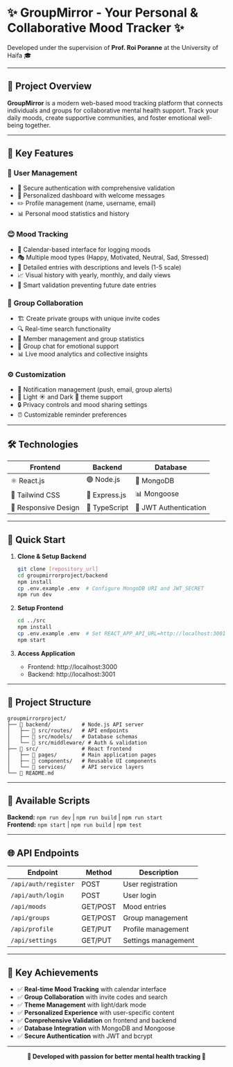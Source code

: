 # ✨ GroupMirror - Your Personal & Collaborative Mood Tracker ✨

Developed under the supervision of **Prof. Roi Poranne** at the University of Haifa 🎓

---

## 🚀 Project Overview

**GroupMirror** is a modern web-based mood tracking platform that connects individuals and groups for collaborative mental health support. Track your daily moods, create supportive communities, and foster emotional well-being together.

---

## 🌟 Key Features

### 👤 **User Management**
- 🔐 Secure authentication with comprehensive validation
- 👋 Personalized dashboard with welcome messages
- ✏️ Profile management (name, username, email)
- 📊 Personal mood statistics and history

### 😊 **Mood Tracking**
- 📅 Calendar-based interface for logging moods
- 🎭 Multiple mood types (Happy, Motivated, Neutral, Sad, Stressed)
- 📝 Detailed entries with descriptions and levels (1-5 scale)
- 📈 Visual history with yearly, monthly, and daily views
- 🚫 Smart validation preventing future date entries

### 🤝 **Group Collaboration**
- 🏗️ Create private groups with unique invite codes
- 🔍 Real-time search functionality
- 👥 Member management and group statistics
- 💬 Group chat for emotional support
- 📊 Live mood analytics and collective insights

### ⚙️ **Customization**
- 🔔 Notification management (push, email, group alerts)
- 🎨 Light ☀️ and Dark 🌙 theme support
- 🔒 Privacy controls and mood sharing settings
- ⏰ Customizable reminder preferences

---

## 🛠️ Technologies

| Frontend | Backend | Database |
|----------|---------|----------|
| ⚛️ React.js | 🟢 Node.js | 🍃 MongoDB |
| 🎨 Tailwind CSS | 🚀 Express.js | 📊 Mongoose |
| 📱 Responsive Design | 📘 TypeScript | 🔑 JWT Authentication |

---

## 🚀 Quick Start

1. **Clone & Setup Backend**
   ```bash
   git clone [repository_url]
   cd groupmirrorproject/backend
   npm install
   cp .env.example .env  # Configure MongoDB URI and JWT_SECRET
   npm run dev
   ```

2. **Setup Frontend**
   ```bash
   cd ../src
   npm install
   cp .env.example .env  # Set REACT_APP_API_URL=http://localhost:3001
   npm start
   ```

3. **Access Application**
   - Frontend: http://localhost:3000
   - Backend: http://localhost:3001

---

## 📁 Project Structure

```
groupmirrorproject/
├── 📁 backend/          # Node.js API server
│   ├── 📁 src/routes/   # API endpoints
│   ├── 📁 src/models/   # Database schemas
│   └── 📁 src/middleware/ # Auth & validation
├── 📁 src/              # React frontend
│   ├── 📁 pages/        # Main application pages
│   ├── 📁 components/   # Reusable UI components
│   └── 📁 services/     # API service layers
└── 📄 README.md
```

---

## 🔧 Available Scripts

**Backend:** `npm run dev` | `npm run build` | `npm run start`  
**Frontend:** `npm start` | `npm run build` | `npm test`

---

## 🌐 API Endpoints

| Endpoint | Method | Description |
|----------|--------|-------------|
| `/api/auth/register` | POST | User registration |
| `/api/auth/login` | POST | User login |
| `/api/moods` | GET/POST | Mood entries |
| `/api/groups` | GET/POST | Group management |
| `/api/profile` | GET/PUT | Profile management |
| `/api/settings` | GET/PUT | Settings management |

---

## 🎯 Key Achievements

- ✅ **Real-time Mood Tracking** with calendar interface
- ✅ **Group Collaboration** with invite codes and search
- ✅ **Theme Management** with light/dark mode
- ✅ **Personalized Experience** with user-specific content
- ✅ **Comprehensive Validation** on frontend and backend
- ✅ **Database Integration** with MongoDB and Mongoose
- ✅ **Secure Authentication** with JWT and bcrypt

---

<div align="center">

**🌟 Developed with passion for better mental health tracking 🌟**

</div>